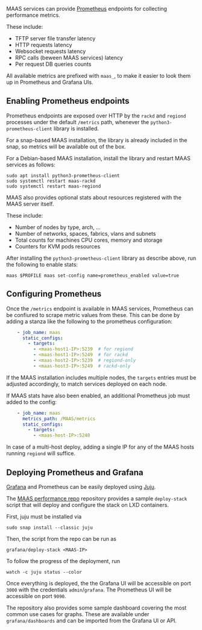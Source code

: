 MAAS services can provide [Prometheus][prometheus] endpoints for collecting
performance metrics.

These include:

- TFTP server file transfer latency
- HTTP requests latency
- Websocket requests latency
- RPC calls (beween MAAS services) latency
- Per request DB queries counts

All available metrics are prefixed with `maas_`, to make it easier to look them
up in Prometheus and Grafana UIs.

## Enabling Prometheus endpoints

Prometheus endpoints are exposed over HTTP by the `rackd` and `regiond`
processes under the default `/metrics` path, whenever the
`python3-prometheus-client` library is installed.

For a snap-based MAAS installation, the library is already included in the
snap, so metrics will be available out of the box.

For a Debian-based MAAS installation, install the library and restart MAAS
services as follows:

```
sudo apt install python3-prometheus-client
sudo systemctl restart maas-rackd
sudo systemctl restart maas-regiond
```

MAAS also provides optional stats about resources registered with the MAAS
server itself.

These include:

- Number of nodes by type, arch, ...
- Number of networks, spaces, fabrics, vlans and subnets
- Total counts for machines CPU cores, memory and storage
- Counters for KVM pods resources

After installing the `python3-prometheus-client` library as describe above, run
the following to enable stats:

```
maas $PROFILE maas set-config name=prometheus_enabled value=true
```

## Configuring Prometheus


Once the `/metrics` endpoint is available in MAAS services, Prometheus can be
confiured to scrape metric values from these.  This can be done by adding a
stanza like the following to the prometheus configuration:


```yaml
    - job_name: maas
      static_configs:
        - targets:
          - <maas-host1-IP>:5239  # for regiond
          - <maas-host1-IP>:5249  # for rackd
          - <maas-host2-IP>:5239  # regiond-only
          - <maas-host3-IP>:5249  # rackd-only
```

If the MAAS installation includes multiple nodes, the `targets` entries must be
adjusted accordingly, to match services deployed on each node.

If MAAS stats have also been enabled, an additional Prometheus job must added
to the config:

```yaml
    - job_name: maas
      metrics_path: /MAAS/metrics
      static_configs:
        - targets:
          - <maas-host-IP>:5240
```

In case of a multi-host deploy, adding a single IP for any of the MAAS hosts
running `regiond` will suffice.


## Deploying Prometheus and Grafana


[Grafana][grafana] and Prometheus can be easily deployed using [Juju][juju].

The [MAAS performance repo][maasperformance] repository provides a sample
`deploy-stack` script that will deploy and configure the stack on LXD
containers.

First, juju must be installed via

```
sudo snap install --classic juju
```

Then, the script from the repo can be run as

```
grafana/deploy-stack <MAAS-IP>
```

To follow the progress of the deployment, run

```
watch -c juju status --color
```

Once everything is deployed, the the Grafana UI will be accessible on port
`3000` with the credentials `admin`/`grafana`.  The Prometheus UI will be
accessible on port `9090`.

The repository also provides some sample dashboard covering the most common use
cases for graphs. These are available under `grafana/dashboards` and can be
imported from the Grafana UI or API.


<!-- LINKS -->

[grafana]: https://grafana.com/
[juju]: https://jujucharms.com/
[prometheus]: https://prometheus.io/
[maasperformance]: https://git.launchpad.net/~maas-committers/maas/+git/maas-performance